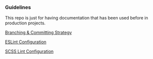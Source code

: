 ### Guidelines
This repo is just for having documentation that has been used before in production projects.

[Branching & Committing Strategy](branching-strategy.md)

[ESLint Configuration](.eslintrc)

[SCSS Lint Configuration](.scss-lint.yml)
